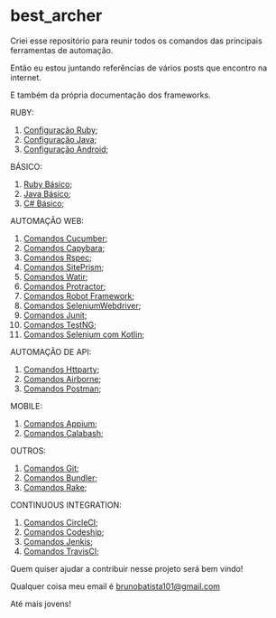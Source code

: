 # best_archer
Criei esse repositório para reunir todos os comandos das principais ferramentas de automação.

Então eu estou juntando referências de vários posts que encontro na internet.

E também da própria documentação dos frameworks.

RUBY:
1. [Configuração Ruby](https://github.com/brunobatista25/best_archer/blob/master/tests/ConfiguracaoRuby/configuracao_ruby.md);
2. [Configuração Java](https://github.com/brunobatista25/best_archer/blob/master/tests/ConfiguracaoJava/configuracao_java.md);
3. [Configuração Android](https://github.com/brunobatista25/best_archer/blob/master/tests/ConfiguracaoAndroid/configuracao_android.md);

BÁSICO:
1. [Ruby Básico](https://github.com/brunobatista25/best_archer/blob/master/tests/Ruby/comandos_ruby.md);
2. [Java Básico](https://github.com/brunobatista25/best_archer/blob/master/tests/Java/java_basico.md);
3. [C# Básico](https://github.com/brunobatista25/best_archer/blob/master/tests/C#/C#_basico.md);

AUTOMAÇÃO WEB:

1. [Comandos Cucumber](https://github.com/brunobatista25/best_archer/blob/master/tests/Cucumber/comandos_cucumber.md);
2. [Comandos Capybara](https://github.com/brunobatista25/best_archer/blob/master/tests/Capybara/comandos_capybara.md);
3. [Comandos Rspec](https://github.com/brunobatista25/best_archer/blob/master/tests/Rspec/comandos_rspec.md);
4. [Comandos SitePrism](https://github.com/brunobatista25/best_archer/blob/master/tests/SitePrism/comandos_siteprism.md);
5. [Comandos Watir](https://github.com/brunobatista25/best_archer/blob/master/tests/Watir/comandos_watir.md);
6. [Comandos Protractor](https://github.com/brunobatista25/best_archer/blob/master/tests/Protractor/comandos_protractor.md);
7. [Comandos Robot Framework](https://github.com/brunobatista25/best_archer/blob/master/tests/RobotFramework/comandos_robotframework.md);
8. [Comandos SeleniumWebdriver](https://github.com/brunobatista25/best_archer/blob/master/tests/SeleniumWebdriver/comandos_webdriver.md);
9. [Comandos Junit](https://github.com/brunobatista25/best_archer/blob/master/tests/Junit/comandos_junit.md);
10. [Comandos TestNG](https://github.com/brunobatista25/best_archer/blob/master/tests/TestNG/comandos_testng.md);
11. [Comandos Selenium com Kotlin](https://github.com/brunobatista25/best_archer/blob/master/tests/SeleniumKotlin/comandos_selenium_kotlin.md);


AUTOMAÇÃO DE API:
1. [Comandos Httparty](https://github.com/brunobatista25/best_archer/blob/master/tests/Httparty/comandos_httparty.md);
2. [Comandos Airborne](https://github.com/brunobatista25/best_archer/blob/master/tests/Airborne/comandos_airborne.md);
3. [Comandos Postman](https://github.com/brunobatista25/best_archer/blob/master/tests/Postman/comandos_postman.md);


MOBILE:
1. [Comandos Appium](https://github.com/brunobatista25/best_archer/blob/master/tests/Appium/comandos_appium.md);
3. [Comandos Calabash](https://github.com/brunobatista25/best_archer/blob/master/tests/Calabash/comandos_calabash.md);


OUTROS:
1. [Comandos Git](https://github.com/brunobatista25/best_archer/blob/master/tests/%20Git/comandos_git.md);
2. [Comandos Bundler](https://github.com/brunobatista25/best_archer/blob/master/tests/Bundler/01-introducao_bundler.md);
3. [Comandos Rake](https://github.com/brunobatista25/best_archer/blob/master/tests/Rake/comandos_rake.md);


CONTINUOUS INTEGRATION:
1. [Comandos CircleCI](https://github.com/brunobatista25/best_archer/blob/master/tests/CircleCi/comandos_circleci.md);
2. [Comandos Codeship](https://github.com/brunobatista25/best_archer/blob/master/tests/Codeship/comandos_codeship.md);
3. [Comandos Jenkis](https://github.com/brunobatista25/best_archer/blob/master/tests/Jenkis/comandos_jenkis.md);
4. [Comandos TravisCI](https://github.com/brunobatista25/best_archer/blob/master/tests/TravisCi/comandos_travisci.md);

Quem quiser ajudar a contribuir nesse projeto será bem vindo!

Qualquer coisa meu email é brunobatista101@gmail.com

Até mais jovens!
